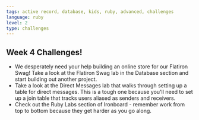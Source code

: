 ```yaml
---
tags: active record, database, kids, ruby, advanced, challenges
language: ruby
level: 2
type: challenges
---
```


## Week 4 Challenges!

+ We desperately need your help building an online store for our Flatiron Swag! Take a look at the Flatiron Swag lab in the Database section and start building out another project. 
+ Take a look at the Direct Messages lab that walks through setting up a table for direct messages. This is a tough one because you'll need to set up a join table that tracks users aliased as senders and receivers.
+ Check out the Ruby Labs section of Ironboard - remember work from top to bottom because they get harder as you go along.

